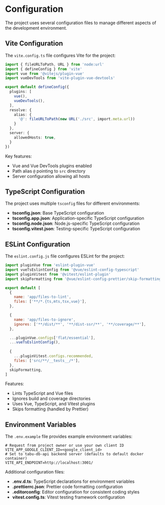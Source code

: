 # Configuration

The project uses several configuration files to manage different aspects of the development environment.

## Vite Configuration

The `vite.config.ts` file configures Vite for the project:

```typescript
import { fileURLToPath, URL } from 'node:url'
import { defineConfig } from 'vite'
import vue from '@vitejs/plugin-vue'
import vueDevTools from 'vite-plugin-vue-devtools'

export default defineConfig({
  plugins: [
    vue(),
    vueDevTools(),
  ],
  resolve: {
    alias: {
      '@': fileURLToPath(new URL('./src', import.meta.url))
    }
  },
  server: {
    allowedHosts: true,
  }
})
```

Key features:
- Vue and Vue DevTools plugins enabled
- Path alias `@` pointing to `src` directory
- Server configuration allowing all hosts

## TypeScript Configuration

The project uses multiple `tsconfig` files for different environments:

- **tsconfig.json**: Base TypeScript configuration
- **tsconfig.app.json**: Application-specific TypeScript configuration
- **tsconfig.node.json**: Node.js-specific TypeScript configuration
- **tsconfig.vitest.json**: Testing-specific TypeScript configuration

## ESLint Configuration

The `eslint.config.js` file configures ESLint for the project:

```javascript
import pluginVue from 'eslint-plugin-vue'
import vueTsEslintConfig from '@vue/eslint-config-typescript'
import pluginVitest from '@vitest/eslint-plugin'
import skipFormatting from '@vue/eslint-config-prettier/skip-formatting'

export default [
  {
    name: 'app/files-to-lint',
    files: ['**/*.{ts,mts,tsx,vue}'],
  },

  {
    name: 'app/files-to-ignore',
    ignores: ['**/dist/**', '**/dist-ssr/**', '**/coverage/**'],
  },

  ...pluginVue.configs['flat/essential'],
  ...vueTsEslintConfig(),
  
  {
    ...pluginVitest.configs.recommended,
    files: ['src/**/__tests__/*'],
  },
  skipFormatting,
]
```

Features:
- Lints TypeScript and Vue files
- Ignores build and coverage directories
- Uses Vue, TypeScript, and Vitest plugins
- Skips formatting (handled by Prettier)

## Environment Variables

The `.env.example` file provides example environment variables:

```
# Request from project owner or use your own client ID
VITE_APP_GOOGLE_CLIENT_ID=<google_client_id>
# Set to tabu-db-api backend server (defaults to default docker container)
VITE_API_ENDPOINT=http://localhost:3001/
```

Additional configuration files:
- **.env.d.ts**: TypeScript declarations for environment variables
- **.prettierrc.json**: Prettier code formatting configuration
- **.editorconfig**: Editor configuration for consistent coding styles
- **vitest.config.ts**: Vitest testing framework configuration
